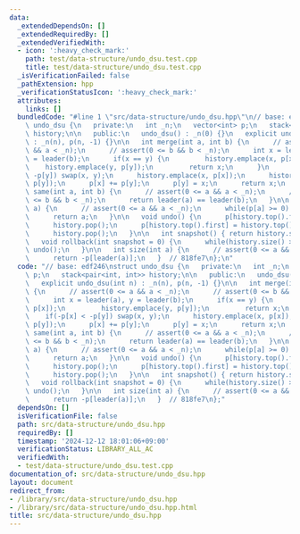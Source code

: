 ```yaml
---
data:
  _extendedDependsOn: []
  _extendedRequiredBy: []
  _extendedVerifiedWith:
  - icon: ':heavy_check_mark:'
    path: test/data-structure/undo_dsu.test.cpp
    title: test/data-structure/undo_dsu.test.cpp
  _isVerificationFailed: false
  _pathExtension: hpp
  _verificationStatusIcon: ':heavy_check_mark:'
  attributes:
    links: []
  bundledCode: "#line 1 \"src/data-structure/undo_dsu.hpp\"\n// base: edf246\nstruct\
    \ undo_dsu {\n   private:\n   int _n;\n   vector<int> p;\n   stack<pair<int, int>>\
    \ history;\n\n   public:\n   undo_dsu() : _n(0) {}\n   explicit undo_dsu(int n)\
    \ : _n(n), p(n, -1) {}\n\n   int merge(int a, int b) {\n      // assert(0 <= a\
    \ && a < _n);\n      // assert(0 <= b && b < _n);\n      int x = leader(a), y\
    \ = leader(b);\n      if(x == y) {\n         history.emplace(x, p[x]);\n     \
    \    history.emplace(y, p[y]);\n         return x;\n      }\n      if(-p[x] <\
    \ -p[y]) swap(x, y);\n      history.emplace(x, p[x]);\n      history.emplace(y,\
    \ p[y]);\n      p[x] += p[y];\n      p[y] = x;\n      return x;\n   }\n\n   bool\
    \ same(int a, int b) {\n      // assert(0 <= a && a < _n);\n      // assert(0\
    \ <= b && b < _n);\n      return leader(a) == leader(b);\n   }\n\n   int leader(int\
    \ a) {\n      // assert(0 <= a && a < _n);\n      while(p[a] >= 0) a = p[a];\n\
    \      return a;\n   }\n\n   void undo() {\n      p[history.top().first] = history.top().second;\n\
    \      history.pop();\n      p[history.top().first] = history.top().second;\n\
    \      history.pop();\n   }\n\n   int snapshot() { return history.size(); }\n\n\
    \   void rollback(int snapshot = 0) {\n      while(history.size() > snapshot)\
    \ undo();\n   }\n\n   int size(int a) {\n      // assert(0 <= a && a < _n);\n\
    \      return -p[leader(a)];\n   }  // 818fe7\n};\n"
  code: "// base: edf246\nstruct undo_dsu {\n   private:\n   int _n;\n   vector<int>\
    \ p;\n   stack<pair<int, int>> history;\n\n   public:\n   undo_dsu() : _n(0) {}\n\
    \   explicit undo_dsu(int n) : _n(n), p(n, -1) {}\n\n   int merge(int a, int b)\
    \ {\n      // assert(0 <= a && a < _n);\n      // assert(0 <= b && b < _n);\n\
    \      int x = leader(a), y = leader(b);\n      if(x == y) {\n         history.emplace(x,\
    \ p[x]);\n         history.emplace(y, p[y]);\n         return x;\n      }\n  \
    \    if(-p[x] < -p[y]) swap(x, y);\n      history.emplace(x, p[x]);\n      history.emplace(y,\
    \ p[y]);\n      p[x] += p[y];\n      p[y] = x;\n      return x;\n   }\n\n   bool\
    \ same(int a, int b) {\n      // assert(0 <= a && a < _n);\n      // assert(0\
    \ <= b && b < _n);\n      return leader(a) == leader(b);\n   }\n\n   int leader(int\
    \ a) {\n      // assert(0 <= a && a < _n);\n      while(p[a] >= 0) a = p[a];\n\
    \      return a;\n   }\n\n   void undo() {\n      p[history.top().first] = history.top().second;\n\
    \      history.pop();\n      p[history.top().first] = history.top().second;\n\
    \      history.pop();\n   }\n\n   int snapshot() { return history.size(); }\n\n\
    \   void rollback(int snapshot = 0) {\n      while(history.size() > snapshot)\
    \ undo();\n   }\n\n   int size(int a) {\n      // assert(0 <= a && a < _n);\n\
    \      return -p[leader(a)];\n   }  // 818fe7\n};"
  dependsOn: []
  isVerificationFile: false
  path: src/data-structure/undo_dsu.hpp
  requiredBy: []
  timestamp: '2024-12-12 18:01:06+09:00'
  verificationStatus: LIBRARY_ALL_AC
  verifiedWith:
  - test/data-structure/undo_dsu.test.cpp
documentation_of: src/data-structure/undo_dsu.hpp
layout: document
redirect_from:
- /library/src/data-structure/undo_dsu.hpp
- /library/src/data-structure/undo_dsu.hpp.html
title: src/data-structure/undo_dsu.hpp
---
```

